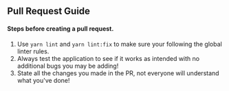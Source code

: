 ## Pull Request Guide
#### Steps before creating a pull request.
1. Use `yarn lint` and `yarn lint:fix` to make sure your following the global linter rules.
2. Always test the application to see if it works as intended with no additional bugs you may be adding!
3. State all the changes you made in the PR, not everyone will understand what you've done!
